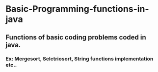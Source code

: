 # Basic-Programming-functions-in-java
##         Functions of basic coding problems coded in java.
### Ex: Mergesort, Selctriosort, String functions implementation etc..
